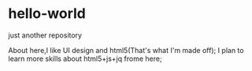# hello-world
just another repository

About here,I like UI design and html5(That's what I'm made off);
I plan to learn more skills about html5+js+jq frome here;
